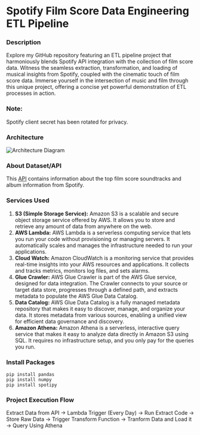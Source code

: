 # Spotify Film Score Data Engineering ETL Pipeline

### Description
Explore my GitHub repository featuring an ETL pipeline project that harmoniously blends Spotify API integration with the collection of film score data. Witness the seamless extraction, transformation, and loading of musical insights from Spotify, coupled with the cinematic touch of film score data. Immerse yourself in the intersection of music and film through this unique project, offering a concise yet powerful demonstration of ETL processes in action.
### Note: 
Spotify client secret has been rotated for privacy.

### Architecture

![Architecture Diagram](https://github.com/brandonjensengit/spotify_etl_pipeline/assets/3952764/1b9283fd-5a72-4357-a8dd-97b1cd8a2cb2)

### About Dataset/API
This [API](https://developer.spotify.com/documentation/) contains information about the top film score soundtracks and album information from Spotify.

### Services Used
1. **S3 (Simple Storage Service):** Amazon S3 is a scalable and secure object storage service offered by AWS. It allows you to store and retrieve any amount of data from anywhere on the web.
2. **AWS Lambda:** AWS Lambda is a serverless computing service that lets you run your code without provisioning or managing servers. It automatically scales and manages the infrastructure needed to run your applications.
3. **Cloud Watch:** Amazon CloudWatch is a monitoring service that provides real-time insights into your AWS resources and applications. It collects and tracks metrics, monitors log files, and sets alarms.
4. **Glue Crawler:** AWS Glue Crawler is part of the AWS Glue service, designed for data integration. The Crawler connects to your source or target data store, progresses through a defined path, and extracts metadata to populate the AWS Glue Data Catalog.
5. **Data Catalog:** AWS Glue Data Catalog is a fully managed metadata repository that makes it easy to discover, manage, and organize your data. It stores metadata from various sources, enabling a unified view for efficient data governance and discovery.
6. **Amazon Athena:** Amazon Athena is a serverless, interactive query service that makes it easy to analyze data directly in Amazon S3 using SQL. It requires no infrastructure setup, and you only pay for the queries you run.

### Install Packages
```
pip install pandas
pip install numpy
pip install spotipy
```

### Project Execution Flow
Extract Data from API -> Lambda Trigger (Every Day) -> Run Extract Code -> Store Raw Data -> Trigger Transform Function -> Tranform Data and Load it -> Query Using Athena
